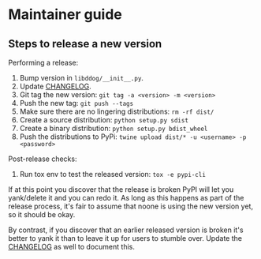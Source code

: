 # Maintainer guide


## Steps to release a new version

Performing a release:

1. Bump version in `libddog/__init__.py`.
2. Update [CHANGELOG](../CHANGELOG.md).
3. Git tag the new version: `git tag -a <version> -m <version>`
4. Push the new tag: `git push --tags`
5. Make sure there are no lingering distributions: `rm -rf dist/`
6. Create a source distribution: `python setup.py sdist`
7. Create a binary distribution: `python setup.py bdist_wheel`
8. Push the distributions to PyPi: `twine upload dist/* -u <username> -p <password>`

Post-release checks:

1. Run tox env to test the released version: `tox -e pypi-cli`

If at this point you discover that the release is broken PyPI will let you
yank/delete it and you can redo it. As long as this happens as part of the
release process, it's fair to assume that noone is using the new version yet, so
it should be okay.

By contrast, if you discover that an earlier released version is broken it's
better to yank it than to leave it up for users to stumble over. Update the
[CHANGELOG](../CHANGELOG.md) as well to document this.
